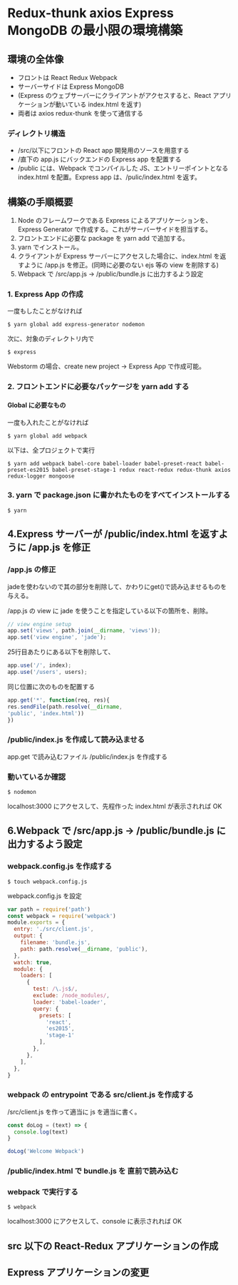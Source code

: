 # Redux-thunk axios Express MongoDB の最小限の環境構築

## 環境の全体像
* フロントは React Redux Webpack
* サーバーサイドは Express MongoDB
* (Express のウェブサーバーにクライアントがアクセスすると、React アプリケーションが動いている index.html を返す)
* 両者は axios redux-thunk を使って通信する

### ディレクトリ構造
* /src/以下にフロントの React app 開発用のソースを用意する
* /直下の app.js にバックエンドの Express app を配置する
* /public には、Webpack でコンパイルした JS、エントリーポイントとなる index.html を配置。Express app は、/pulic/index.html を返す。

## 構築の手順概要

1. Node のフレームワークである Express によるアプリケーションを、 Express Generator で作成する。これがサーバーサイドを担当する。
1. フロントエンドに必要な package を yarn add で追加する。
1. yarn でインストール。
1. クライアントが Express サーバーにアクセスした場合に、index.html を返すように /app.js を修正。(同時に必要のない ejs 等の view を削除する)
1. Webpack で /src/app.js → /public/bundle.js に出力するよう設定 

### 1. Express App の作成

一度もしたことがなければ

```
$ yarn global add express-generator nodemon
```

次に、対象のディレクトリ内で

```
$ express
```

Webstorm の場合、create new project → Express App で作成可能。

### 2. フロントエンドに必要なパッケージを yarn add する

#### Global に必要なもの
一度も入れたことがなければ

```
$ yarn global add webpack
```

以下は、全プロジェクトで実行

```
$ yarn add webpack babel-core babel-loader babel-preset-react babel-preset-es2015 babel-preset-stage-1 redux react-redux redux-thunk axios redux-logger mongoose 
```

### 3. yarn で package.json に書かれたものをすべてインストールする

```
$ yarn
```

## 4.Express サーバーが /public/index.html を返すように /app.js を修正


### /app.js の修正

jadeを使わないので其の部分を削除して、かわりにget\(\)で読み込ませるものを与える。

/app.js の view に jade を使うことを指定している以下の箇所を、削除。

```js
// view engine setup
app.set('views', path.join(__dirname, 'views'));
app.set('view engine', 'jade');
```

25行目あたりにある以下を削除して、

```js
app.use('/', index);
app.use('/users', users);
```

同じ位置に次のものを配置する

```js
app.get('*', function(req, res){
res.sendFile(path.resolve(__dirname,
'public', 'index.html'))
})
```

### /public/index.js を作成して読み込ませる
app.get で読み込むファイル /public/index.js を作成する

### 動いているか確認
```
$ nodemon
```
 localhost:3000 にアクセスして、先程作った  index.html が表示されれば OK


## 6.Webpack で /src/app.js → /public/bundle.js に出力するよう設定 

### webpack.config.js を作成する

```
$ touch webpack.config.js
```

webpack.config.js を設定

```js
var path = require('path')
const webpack = require('webpack')
module.exports = {
  entry: './src/client.js',
  output: {
    filename: 'bundle.js',
    path: path.resolve(__dirname, 'public'),
  },
  watch: true,
  module: {
    loaders: [
      {
        test: /\.js$/,
        exclude: /node_modules/,
        loader: 'babel-loader',
        query: {
          presets: [
            'react',
            'es2015',
            'stage-1'
          ],
        },
      },
    ],
  },
}
```

### webpack の entrypoint である src/client.js を作成する
/src/client.js を作って適当に js を適当に書く。 

```js
const doLog = (text) => {
  console.log(text)
}

doLog('Welcome Webpack')
```

### /public/index.html で bundle.js を </body> 直前で読み込む

<script src="bundle.js"></script>


### webpack で実行する

```
$ webpack
```

localhost:3000 にアクセスして、console に表示されれば OK

## src 以下の React-Redux アプリケーションの作成

## Express アプリケーションの変更